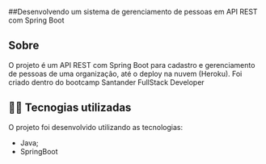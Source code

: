 ##Desenvolvendo um sistema de gerenciamento de pessoas em API REST com Spring Boot

## Sobre
O projeto é um API REST com Spring Boot para cadastro e gerenciamento de pessoas de uma organização, até o deploy na nuvem (Heroku). Foi criado dentro do bootcamp Santander FullStack Developer

## 👨‍💻️ Tecnogias utilizadas
O projeto foi desenvolvido utilizando as tecnologias:

- Java;
- SpringBoot



